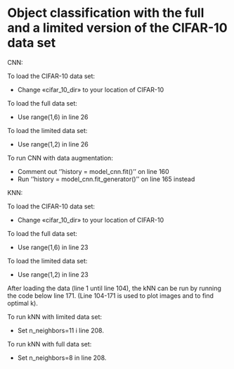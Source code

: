 # Object classification with the full and a limited version of the CIFAR-10 data set
CNN:

To load the CIFAR-10 data set:
- Change «cifar_10_dir» to your location of CIFAR-10

To load the full data set:
- Use range(1,6) in line 26

To load the limited data set:
- Use range(1,2) in line 26

To run CNN with data augmentation:
- Comment out ‘’history = model_cnn.fit()’’ on line 160
- Run ‘’history = model_cnn.fit_generator()’’ on line 165 instead

KNN:

To load the CIFAR-10 data set:
- Change «cifar_10_dir» to your location of CIFAR-10

To load the full data set:
- Use range(1,6) in line 23

To load the limited data set:
- Use range(1,2) in line 23

After loading the data (line 1 until line 104), the kNN can be run by running the code below line 171. (Line 104-171 is used to plot images and to find optimal k). 

To run kNN with limited data set: 
-	Set n_neighbors=11 i line 208. 

To run kNN with full data set: 
-	Set n_neighbors=8 in line 208.
